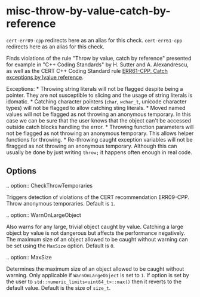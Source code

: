 misc-throw-by-value-catch-by-reference
======================================

`cert-err09-cpp` redirects here as an alias for this check.
`cert-err61-cpp` redirects here as an alias for this check.

Finds violations of the rule "Throw by value, catch by reference"
presented for example in "C++ Coding Standards" by H. Sutter and A.
Alexandrescu, as well as the CERT C++ Coding Standard rule
[ERR61-CPP. Catch exceptions by lvalue reference](https://wiki.sei.cmu.edu/confluence/display/cplusplus/ERR61-CPP.+Catch+exceptions+by+lvalue+reference).

Exceptions: \* Throwing string literals will not be flagged despite
being a pointer. They are not susceptible to slicing and the usage of
string literals is idomatic. \* Catching character pointers (`char`,
`wchar_t`, unicode character types) will not be flagged to allow
catching sting literals. \* Moved named values will not be flagged as
not throwing an anonymous temporary. In this case we can be sure that
the user knows that the object can't be accessed outside catch blocks
handling the error. \* Throwing function parameters will not be flagged
as not throwing an anonymous temporary. This allows helper functions for
throwing. \* Re-throwing caught exception variables will not be flragged
as not throwing an anonymous temporary. Although this can usually be
done by just writing `throw;` it happens often enough in real code.

Options
-------

.. option:: CheckThrowTemporaries

Triggers detection of violations of the CERT recommendation ERR09-CPP.
Throw anonymous temporaries. Default is `1`.

.. option:: WarnOnLargeObject

Also warns for any large, trivial object caught by value. Catching a
large object by value is not dangerous but affects the performance
negatively. The maximum size of an object allowed to be caught without
warning can be set using the `MaxSize` option. Default is `0`.

.. option:: MaxSize

Determines the maximum size of an object allowed to be caught without
warning. Only applicable if `WarnOnLargeObject` is set to `1`. If option
is set by the user to `std::numeric_limits<uint64_t>::max()` then it
reverts to the default value. Default is the size of `size_t`.

